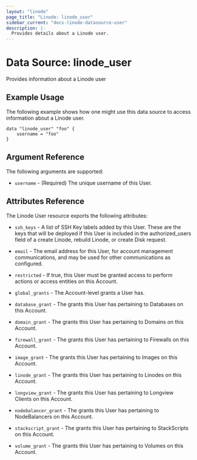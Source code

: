 ```yaml
---
layout: "linode"
page_title: "Linode: linode_user"
sidebar_current: "docs-linode-datasource-user"
description: |-
  Provides details about a Linode user.
---
```


# Data Source: linode\_user

Provides information about a Linode user

## Example Usage

The following example shows how one might use this data source to access information about a Linode user.

```hcl
data "linode_user" "foo" {
    username = "foo"
}
```

## Argument Reference

The following arguments are supported:

* `username` - (Required) The unique username of this User.

## Attributes Reference

The Linode User resource exports the following attributes:

* `ssh_keys` - A list of SSH Key labels added by this User. These are the keys that will be deployed if this User is included in the authorized_users field of a create Linode, rebuild Linode, or create Disk request.

* `email` - The email address for this User, for account management communications, and may be used for other communications as configured.

* `restricted` - If true, this User must be granted access to perform actions or access entities on this Account.

* `global_grants` - The Account-level grants a User has.

* `database_grant` - The grants this User has pertaining to Databases on this Account.

* `domain_grant` - The grants this User has pertaining to Domains on this Account.

* `firewall_grant` - The grants this User has pertaining to Firewalls on this Account.

* `image_grant` - The grants this User has pertaining to Images on this Account.

* `linode_grant` - The grants this User has pertaining to Linodes on this Account.

* `longview_grant` - The grants this User has pertaining to Longview Clients on this Account.

* `nodebalancer_grant` - The grants this User has pertaining to NodeBalancers on this Account.

* `stackscript_grant` - The grants this User has pertaining to StackScripts on this Account.

* `volume_grant` - The grants this User has pertaining to Volumes on this Account.
